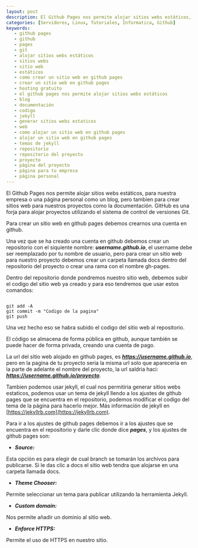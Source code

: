 ```yaml
---
layout: post
description: El Github Pages nos permite alojar sitios webs estáticos, para nuestra empresa o una página personal como un blog, pero tambien para crear sitios web para nuestros proyectos como la documentación. Para crear un sitio web en github pages debemos crear un repositorio en github y subir el codigo al repositorio. 
categories: [Servidores, Linux, Tutoriales, Informatica, Github]
keywords:
   - github pages
   - github 
   - pages
   - git
   - alojar sitios webs estáticos
   - sitios webs
   - sitio web
   - estáticos
   - como crear un sitio web en github pages
   - crear un sitio web en github pages
   - hosting gratuito
   - el github pages nos permite alojar sitios webs estáticos
   - blog
   - documentación
   - codigo
   - jekyll
   - generar sitios webs estaticos
   - web
   - como alojar un sitio web en github pages
   - alojar un sitio web en github pages
   - temas de jekyll
   - repositorio
   - repositorio del proyecto
   - proyecto
   - página del proyecto
   - página para tu empresa 
   - página personal
---
```


El Github Pages nos permite alojar sitios webs estáticos, para nuestra empresa o una página personal como un blog, pero tambien para crear
sitios web para nuestros proyectos como la documentación. GitHub es una forja para alojar proyectos utilizando el sistema de control de versiones Git.

Para crear un sitio web en github pages debemos 
crearnos una cuenta en github.

Una vez que se ha creado una cuenta en github debemos crear un
repositorio con el siquiente nombre: ***username.github.io***, el username debe ser reemplazado
por tu nombre de usuario, pero para crear un sitio web para nuestro proyecto debemos crear un carpeta llamada docs 
dentro del repositorio del proyecto o crear una rama con el nombre gh-pages.

Dentro del repositorio donde pondremos nuestro sitio web, debemos subir el codigo del sitio web ya creado y para eso tendremos que usar estos comandos:

```shell

git add -A 
git commit -m "Codigo de la pagina"
git push

```

Una vez hecho eso se habra subido el codigo del sitio web al repositorio.

El código se almacena de forma pública en github, aunque también se puede hacer de forma privada, creando una cuenta de pago.

La url del sitio web alojado en github pages, es ***https://username.github.io***, pero en la pagina de tu proyecto seria la misma url solo que apareceria en la parte de adelante
el nombre del proyecto, la url saldria haci: ***https://username.github.io/proyecto***.

Tambien podemos usar jekyll, el cual nos permitiria generar sitios webs estaticos, podemos usar un tema de jekyll llendo a los ajustes de github pages que se encuentra 
en el repositorio, podemos modificar el codigo del tema de la página para hacerlo mejor. Más información de jekyll en [https://jekyllrb.com](https://jekyllrb.com).

Para ir a los ajustes de github pages debemos ir a los ajustes que se encuentra en el repositorio y darle clic donde dice ***pages***, y los ajustes de github pages son:

* ***Source:***

Esta opción es para elegir de cual branch se tomarán los archivos para publicarse. Si le das clic a docs el sitio web tendra que alojarse en una carpeta llamada docs.

* ***Theme Chooser:***

Permite seleccionar un tema para publicar utilizando la herramienta Jekyll.

* ***Custom domain:***

Nos permite añadir un dominio al sitio web.

* ***Enforce HTTPS:***

Permite el uso de HTTPS en nuestro sitio.



